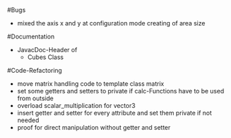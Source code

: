 #Bugs 

- mixed the axis x and y at configuration mode creating of area size

#Documentation 

- JavacDoc-Header of
	- Cubes Class

#Code-Refactoring
- move matrix handling code to template class matrix
- set some getters and setters to private if calc-Functions have to be used from outside
- overload scalar_multiplication for vector3
- insert getter and setter for every attribute and set them private if not needed
- proof for direct manipulation without getter and setter
